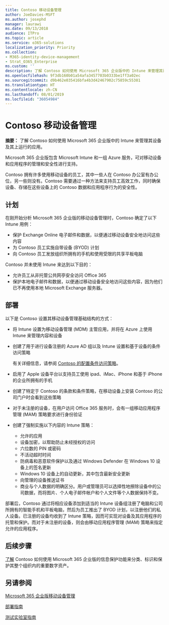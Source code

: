 ```yaml
---
title: Contoso 移动设备管理
author: JoeDavies-MSFT
ms.author: josephd
manager: laurawi
ms.date: 09/13/2018
audience: ITPro
ms.topic: article
ms.service: o365-solutions
localization_priority: Priority
ms.collection:
- M365-identity-device-management
- Strat_O365_Enterprise
ms.custom: ''
description: 了解 Contoso 如何使用 Microsoft 365 企业版中的 Intune 来管理其设备及其上运行的应用。
ms.openlocfilehash: 9f3db160b01a54afa3457703b0333be1ff3a02ec
ms.sourcegitcommit: d9b462e035416bfa4b3d42467902c75859c55381
ms.translationtype: HT
ms.contentlocale: zh-CN
ms.lasthandoff: 08/01/2019
ms.locfileid: "36054984"
---
```

# <a name="mobile-device-management-for-contoso"></a>Contoso 移动设备管理

**摘要：** 了解 Contoso 如何使用 Microsoft 365 企业版中的 Intune 来管理其设备及其上运行的应用。

Microsoft 365 企业版包含 Microsoft Intune 和一组 Azure 服务，可对移动设备和应用程序的管理和安全性进行支持。

Contoso 拥有许多使用移动设备的员工，其中一些人在 Contoso 办公室有办公位，另一些则没有。Contoso 需要通过一种方法来支持员工高效工作，同时确保设备、存储在这些设备上的 Contoso 数据和应用程序行为的安全性。

## <a name="plan"></a>计划

在刚开始分析 Microsoft 365 企业版的移动设备管理时，Contoso 确定了以下 Intune 用例：

- 保护 Exchange Online 电子邮件和数据，以便通过移动设备安全地访问这些内容
- 为 Contoso 员工实施自带设备 (BYOD) 计划
- 向 Contoso 员工发放组织所拥有的手机和使用受限的共享平板电脑

Contoso 并未使用 Intune 来达到以下目的：

- 允许员工从非托管公共网亭安全访问 Office 365
- 保护本地电子邮件和数据，以便通过移动设备安全地访问这些内容，因为他们已不再使用本地 Microsoft Exchange 服务器。

## <a name="deploy"></a>部署

以下是 Contoso 设置其移动设备管理基础结构的方式：

- 将 Intune 设置为移动设备管理 (MDM) 主管应用，并将在 Azure 上使用 Intune 来管理内容和设备
- 创建了用于进行设备注册的 Azure AD 组以及 Intune 设置和基于设备的条件访问策略

  有关详细信息，请参阅 [Contoso 的配置条件访问策略](contoso-identity.md#conditional-access-policies-for-identity-and-device-access)。

- 启用了 Apple 设备平台以支持员工使用 ipad、iMac、iPhone 和基于 iPhone 的企业所拥有的手机
- 创建了特定于 Contoso 的条款和条件策略，在移动设备上安装 Contoso 的公司门户时会看到这些策略
- 对于未注册的设备，在用户访问 Office 365 服务时，会有一组移动应用程序管理 (MAM) 策略要求进行身份验证
- 创建了强制实施以下内容的 Intune 策略：
  - 允许的应用
  - 设备加密，以帮助防止未经授权的访问
  - 六位数的 PIN 或密码
  - 不活动超时时间
  - 防病毒和恶意软件保护以及通过 Windows Defender 在 Windows 10 设备上的签名更新
  - Windows 10 设备上的自动更新，其中包含最新安全更新
  - 向管理的设备推送证书
  - 商业与个人数据的明确区分。用户或管理员可以选择性地擦除设备中的公司数据，而将图片、个人电子邮件帐户和个人文件等个人数据保持不变。

部署后，Contoso 通过将相应设备添加到适当的 Intune 设备组注册了电脑和公司所拥有的智能手机和平板电脑，然后为员工推出了 BYOD 计划，以注册他们的私人设备。已注册的设备均收到了 Intune 策略，因而可实现对设备及其应用程序的托管和保护。而对于未注册的设备，则会由移动应用程序管理 (MAM) 策略来指定允许的应用程序。

## <a name="next-step"></a>后续步骤

[了解](contoso-info-protect.md) Contoso 如何使用 Microsoft 365 企业版的信息保护功能来分类、标识和保护其整个组织内的重要数字资产。

## <a name="see-also"></a>另请参阅

[Microsoft 365 企业版移动设备管理](mobility-infrastructure.md)

[部署指南](deploy-microsoft-365-enterprise.md)

[测试实验室指南](m365-enterprise-test-lab-guides.md)

